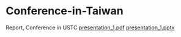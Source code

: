 # Conference-in-Taiwan
Report, Conference in USTC
[presentation_1.pdf](presentation_1.pdf)
[presentation_1.pptx](presentation_1.pptx)

